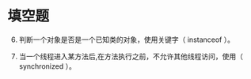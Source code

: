 # 填空题





6. 判断一个对象是否是一个已知类的对象，使用关键字（ instanceof ）。





10. 当一个线程进入某方法后,在方法执行之前，不允许其他线程访问，使用（ synchronized ）。



